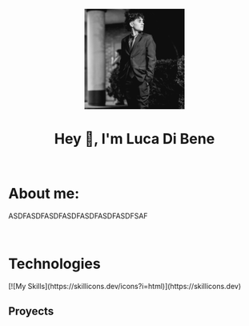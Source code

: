 <p align="center">
    <img width="200" src="img/PDC_0880 (1).jpg">
</p>

<h1 align="center">Hey 👋, I'm Luca Di Bene</h1>
<br>
<h1>About me:</h1>
<p font-size="30px">ASDFASDFASDFASDFASDFASDFASDFSAF</p>
<br>
<h1>Technologies</h1>
[![My Skills](https://skillicons.dev/icons?i=html)](https://skillicons.dev)
<h2>Proyects</h2>
